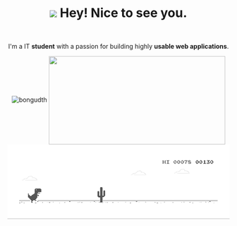 

<div align="center">
<h1><img src="https://emojis.slackmojis.com/emojis/images/1531849430/4246/blob-sunglasses.gif?1531849430" width="30"/> Hey! Nice to see you.</h1>

<br>
<p> I'm a IT <strong>student</strong> with a passion for building highly <strong>usable web applications</strong>.</p>
  <img src="https://komarev.com/ghpvc/?username=longbuibao&label=Profile%20views&color=f69673&style=flat" alt="bongudth" />
<img align="center" width="400" height="200" src="https://github-readme-stats.vercel.app/api?username=longbuibao&show_icons=true&locale=en&layout=compact&line_height=30&line_height=30&theme=graywhite" />


</div>

<div align="center">
  <img src="https://raw.githubusercontent.com/longbuibao/longbuibao/main/dino.gif">
</div>
